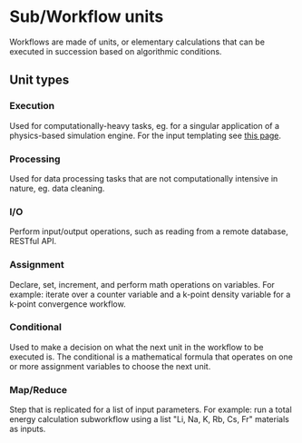 # Sub/Workflow units

Workflows are made of units, or elementary calculations that can be executed in succession based on algorithmic conditions.

## Unit types

### Execution

Used for computationally-heavy tasks, eg. for a singular application of a physics-based simulation engine. For the input templating see [this page](templates.md).

### Processing

Used for data processing tasks that are not computationally intensive in nature, eg. data cleaning.

### I/O

Perform input/output operations, such as reading from a remote database, RESTful API.

### Assignment

Declare, set, increment, and perform math operations on variables.  For example: iterate over a counter variable and a k-point density variable for a k-point convergence workflow.

### Conditional

Used to make a decision on what the next unit in the workflow to be executed is.  The conditional is a mathematical formula that operates on one or more assignment variables to choose the next unit.

### Map/Reduce

Step that is replicated for a list of input parameters.  For example: run a total energy calculation subworkflow using a list "Li, Na, K, Rb, Cs, Fr" materials as inputs.
